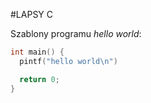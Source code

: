 #LAPSY C

Szablony programu *hello world*:
```c
int main() {
  pintf("hello world\n")

  return 0;
}
```
